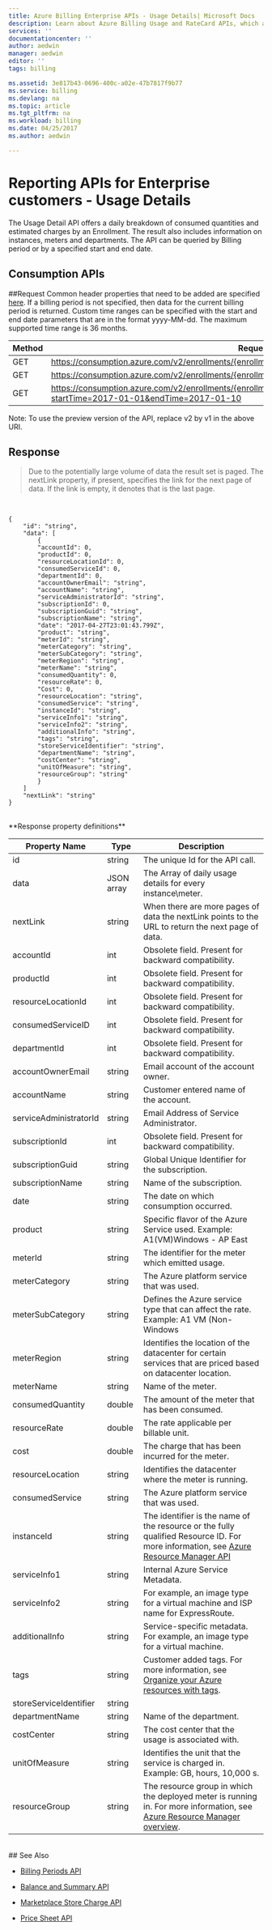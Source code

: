 ```yaml
---
title: Azure Billing Enterprise APIs - Usage Details| Microsoft Docs
description: Learn about Azure Billing Usage and RateCard APIs, which are used to provide insights into Azure resource consumption and trends.
services: ''
documentationcenter: ''
author: aedwin
manager: aedwin
editor: ''
tags: billing

ms.assetid: 3e817b43-0696-400c-a02e-47b7817f9b77
ms.service: billing
ms.devlang: na
ms.topic: article
ms.tgt_pltfrm: na
ms.workload: billing
ms.date: 04/25/2017
ms.author: aedwin

---
```

# Reporting APIs for Enterprise customers - Usage Details

The Usage Detail API offers a daily breakdown of consumed quantities and estimated charges by an Enrollment. The result also includes information on instances, meters and departments. The API can be queried by Billing period or by a specified start and end date. 
## Consumption APIs


##Request 
Common header properties that need to be added are specified [here](billing-enterprise-api.md). If a billing period is not specified, then data for the current billing period is returned. Custom time ranges can be specified with the start and end date parameters that are in the format yyyy-MM-dd. The maximum supported time range is 36 months.  

|Method | Request URI|
|-|-|
|GET|https://consumption.azure.com/v2/enrollments/{enrollmentNumber}/usagedetails 
|GET|https://consumption.azure.com/v2/enrollments/{enrollmentNumber}/billingPeriods/{billingPeriod}/usagedetails|
|GET|https://consumption.azure.com/v2/enrollments/{enrollmentNumber}/usagedetailsbycustomdate?startTime=2017-01-01&endTime=2017-01-10|

Note: To use the preview version of the API, replace v2 by v1 in the above URI.

## Response

> Due to the potentially large volume of data the result set is paged. The nextLink property, if present, specifies the link for the next page of data. If the link is empty, it denotes that is the last page. 
<br/>

	{
		"id": "string",
		"data": [
			{						
			"accountId": 0,
			"productId": 0,
			"resourceLocationId": 0,
			"consumedServiceId": 0,
			"departmentId": 0,
			"accountOwnerEmail": "string",
			"accountName": "string",
			"serviceAdministratorId": "string",
			"subscriptionId": 0,
			"subscriptionGuid": "string",
			"subscriptionName": "string",
			"date": "2017-04-27T23:01:43.799Z",
			"product": "string",
			"meterId": "string",
			"meterCategory": "string",
			"meterSubCategory": "string",
			"meterRegion": "string",
			"meterName": "string",
			"consumedQuantity": 0,
			"resourceRate": 0,
			"Cost": 0,
			"resourceLocation": "string",
			"consumedService": "string",
			"instanceId": "string",
			"serviceInfo1": "string",
			"serviceInfo2": "string",
			"additionalInfo": "string",
			"tags": "string",
			"storeServiceIdentifier": "string",
			"departmentName": "string",
			"costCenter": "string",
			"unitOfMeasure": "string",
			"resourceGroup": "string"
			}
		]
		"nextLink": "string"
	}

<br/>
**Response property definitions**

|Property Name| Type| Description
|-|-|-|
|id| string| The unique Id for the API call. |
|data| JSON array| The Array of daily usage details for every instance\meter.|
|nextLink| string| When there are more pages of data the nextLink points to the URL to return the next page of data. |
|accountId| int| Obsolete field. Present for backward compatibility. |
|productId| int| Obsolete field. Present for backward compatibility. |
|resourceLocationId| int| Obsolete field. Present for backward compatibility. |
|consumedServiceID| int| Obsolete field. Present for backward compatibility. |
|departmentId| int| Obsolete field. Present for backward compatibility. |
|accountOwnerEmail| string| Email account of the account owner. |
|accountName| string| Customer entered name of the account. |
|serviceAdministratorId| string| Email Address of Service Administrator. |
|subscriptionId| int| Obsolete field. Present for backward compatibility. |
|subscriptionGuid| string| Global Unique Identifier for the subscription. |
|subscriptionName| string| Name of the subscription. |
|date| string| The date on which consumption occurred. |
|product| string| Specific flavor of the Azure Service used. Example: A1(VM)Windows - AP East|
|meterId| string| The identifier for the meter which emitted usage. |
|meterCategory| string| The Azure platform service that was used. |
|meterSubCategory| string| Defines the Azure service type that can affect the rate. Example: A1 VM (Non-Windows|
|meterRegion| string| Identifies the location of the datacenter for certain services that are priced based on datacenter location. |
|meterName| string| Name of the meter. |
|consumedQuantity| double| The amount of the meter that has been consumed. |
|resourceRate| double| The rate applicable per billable unit. |
|cost| double| The charge that has been incurred for the meter. |
|resourceLocation| string| Identifies the datacenter where the meter is running. |
|consumedService| string| The Azure platform service that was used. |
|instanceId| string| The identifier is the name of the resource or the fully qualified Resource ID. For more information, see [Azure Resource Manager API](https://docs.microsoft.com/rest/api/resources/resources) |
|serviceInfo1| string| Internal Azure Service Metadata. |
|serviceInfo2| string| For example, an image type for a virtual machine and ISP name for ExpressRoute. |
|additionalInfo| string| Service-specific metadata. For example, an image type for a virtual machine. |
|tags| string| Customer added tags. For more information, see [Organize your Azure resources with tags](https://docs.microsoft.com/en-us/azure/azure-resource-manager/resource-group-using-tags). |
|storeServiceIdentifier| string| |
|departmentName| string| Name of the department. |
|costCenter| string| The cost center that the usage is associated with. |
|unitOfMeasure| string| Identifies the unit that the service is charged in. Example: GB, hours, 10,000 s. |
|resourceGroup| string| The resource group in which the deployed meter is running in. For more information, see [Azure Resource Manager overview](https://docs.microsoft.com/azure/azure-resource-manager/resource-group-overview). |
<br/>
## See Also

* [Billing Periods API](billing-enterprise-api-billing-periods.md)

* [Balance and Summary API](billing-enterprise-api-balance-summary.md)

* [Marketplace Store Charge API](billing-enterprise-api-marketplace-storecharge.md) 

* [Price Sheet API](billing-enterprise-api-pricesheet.md)
